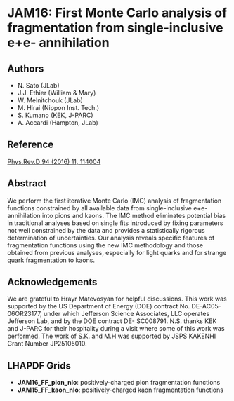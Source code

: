 # JAM16: First Monte Carlo analysis of fragmentation from single-inclusive e+e- annihilation

## Authors

- N. Sato (JLab)
- J.J. Ethier (William & Mary)
- W. Melnitchouk (JLab)
- M. Hirai (Nippon Inst. Tech.)
- S. Kumano (KEK, J-PARC)
- A. Accardi (Hampton, JLab)

## Reference

[Phys.Rev.D 94 (2016) 11, 114004](https://inspirehep.net/literature/1485196)

## Abstract

We perform the first iterative Monte Carlo (IMC) analysis of fragmentation functions constrained 
by all available data from single-inclusive e+e- annihilation into pions and kaons. The IMC method 
eliminates potential bias in traditional analyses based on single fits introduced by fixing parameters 
not well constrained by the data and provides a statistically rigorous determination of uncertainties. 
Our analysis reveals specific features of fragmentation functions using the new IMC methodology and 
those obtained from previous analyses, especially for light quarks and for strange quark fragmentation 
to kaons.


## Acknowledgements

We are grateful to Hrayr Matevosyan for helpful discussions. This work was supported by the US 
Department of Energy (DOE) contract No. DE-AC05-06OR23177, under which Jefferson Science Associates, 
LLC operates Jefferson Lab, and by the DOE contract DE- SC008791. N.S. thanks KEK and J-PARC for their 
hospitality during a visit where some of this work was performed. The work of S.K. and M.H was supported 
by JSPS KAKENHI Grant Number JP25105010.


## LHAPDF Grids

- **JAM16_FF_pion_nlo**: positively-charged pion fragmentation functions
- **JAM15_FF_kaon_nlo**: positively-charged kaon fragmentation functions

